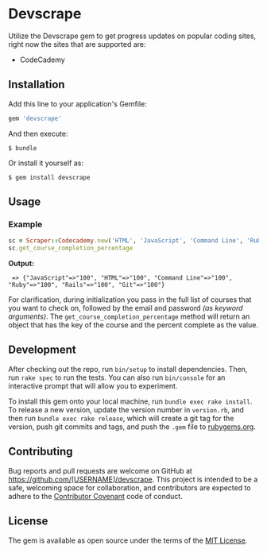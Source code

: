 # Devscrape

Utilize the Devscrape gem to get progress updates on popular coding sites, right now the sites that are supported are:

- CodeCademy


## Installation

Add this line to your application's Gemfile:

```ruby
gem 'devscrape'
```

And then execute:

    $ bundle

Or install it yourself as:

    $ gem install devscrape


## Usage

### Example

```ruby
sc = Scraper::Codecademy.new('HTML', 'JavaScript', 'Command Line', 'Ruby', 'Rails', 'Git', email: 'email@example.com', password: 'password')
sc.get_course_completion_percentage
```

**Output:**

```
 => {"JavaScript"=>"100", "HTML"=>"100", "Command Line"=>"100", "Ruby"=>"100", "Rails"=>"100", "Git"=>"100"}
```

For clarification, during initialization you pass in the full list of courses that you want to check on, followed by the email and password *(as keyword arguments)*. The `get_course_completion_percentage` method will return an object that has the key of the course and the percent complete as the value.


## Development

After checking out the repo, run `bin/setup` to install dependencies. Then, run `rake spec` to run the tests. You can also run `bin/console` for an interactive prompt that will allow you to experiment.

To install this gem onto your local machine, run `bundle exec rake install`. To release a new version, update the version number in `version.rb`, and then run `bundle exec rake release`, which will create a git tag for the version, push git commits and tags, and push the `.gem` file to [rubygems.org](https://rubygems.org).

## Contributing

Bug reports and pull requests are welcome on GitHub at https://github.com/[USERNAME]/devscrape. This project is intended to be a safe, welcoming space for collaboration, and contributors are expected to adhere to the [Contributor Covenant](http://contributor-covenant.org) code of conduct.


## License

The gem is available as open source under the terms of the [MIT License](http://opensource.org/licenses/MIT).


